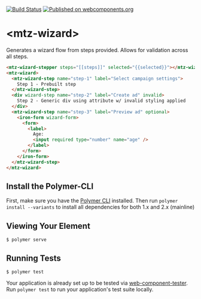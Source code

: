 [![Build Status](https://img.shields.io/travis/MaritzSTL/mtz-wizard/master.svg?style=flat-square)](https://travis-ci.org/MaritzSTL/mtz-wizard)
[![Published on webcomponents.org](https://img.shields.io/badge/webcomponents.org-published-blue.svg?style=flat-square)](https://www.webcomponents.org/element/MaritzSTL/mtz-wizard)

# \<mtz-wizard\>
Generates a wizard flow from steps provided. Allows for validation across all steps.

<!--
```
<custom-element-demo>
  <template>
    <link rel="import" href="../iron-form/iron-form.html">
    <link rel="import" href="mtz-wizard">
    <link rel="import" href="mtz-wizard-step">
    <link rel="import" href="mtz-wizard-stepper">

    <next-code-block></next-code-block>
  </template>
</custom-element-demo>
```
-->
```html
<mtz-wizard-stepper steps="[[steps]]" selected="{{selected}}"></mtz-wizard-stepper>
<mtz-wizard>
  <mtz-wizard-step name="step-1" label="Select campaign settings">
    Step 1 - Prebuilt step
  </mtz-wizard-step>
  <div wizard-step name="step-2" label="Create ad" invalid>
    Step 2 - Generic div using attribute w/ invalid styling applied
  </div>
  <mtz-wizard-step name="step-3" label="Preview ad" optional>
    <iron-form wizard-form>
      <form>
        <label>
          Age:
          <input required type="number" name="age" />
        </label>
      </form>
    </iron-form>
  </mtz-wizard-step>
</mtz-wizard>
```

## Install the Polymer-CLI

First, make sure you have the [Polymer CLI](https://www.npmjs.com/package/polymer-cli) installed. Then run `polymer install --variants` to install all dependencies for both 1.x and 2.x (mainline)

## Viewing Your Element

```
$ polymer serve
```

## Running Tests

```
$ polymer test
```

Your application is already set up to be tested via [web-component-tester](https://github.com/Polymer/web-component-tester). Run `polymer test` to run your application's test suite locally.
